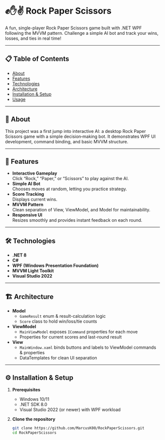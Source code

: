 # ✊✋✌️ Rock Paper Scissors

A fun, single-player Rock Paper Scissors game built with .NET WPF following the MVVM pattern. Challenge a simple AI bot and track your wins, losses, and ties in real time!

---

## 📋 Table of Contents
- [About](#about)  
- [Features](#features)  
- [Technologies](#technologies)  
- [Architecture](#architecture)  
- [Installation & Setup](#installation--setup)  
- [Usage](#usage)  

---

## 🧠 About

This project was a first jump into interactive AI: a desktop Rock Paper Scissors game with a simple decision‑making bot. It demonstrates WPF UI development, command binding, and basic MVVM structure.

---

## 🚀 Features

- **Interactive Gameplay**  
  Click “Rock,” “Paper,” or “Scissors” to play against the AI.  
- **Simple AI Bot**  
  Chooses moves at random, letting you practice strategy.  
- **Score Tracking**  
  Displays current wins.  
- **MVVM Pattern**  
  Clean separation of View, ViewModel, and Model for maintainability.  
- **Responsive UI**  
  Resizes smoothly and provides instant feedback on each round.

---

## 🛠️ Technologies

- **.NET 8**  
- **C#**  
- **WPF (Windows Presentation Foundation)**  
- **MVVM Light Toolkit** 
- **Visual Studio 2022**

---

## 🏗️ Architecture

- **Model**  
  - `GameResult` enum & result-calculation logic  
  - `Score` class to hold win/loss/tie counts  
- **ViewModel**  
  - `MainViewModel` exposes `ICommand` properties for each move  
  - Properties for current scores and last-round result  
- **View**  
  - `MainWindow.xaml` binds buttons and labels to ViewModel commands & properties  
  - DataTemplates for clean UI separation  

---

## ⚙️ Installation & Setup

1. **Prerequisites**  
   - Windows 10/11  
   - .NET SDK 8.0  
   - Visual Studio 2022 (or newer) with WPF workload  

2. **Clone the repository**  
   ```bash
   git clone https://github.com/MarcusK00/RockPaperScissors.git
   cd RockPaperScissors
